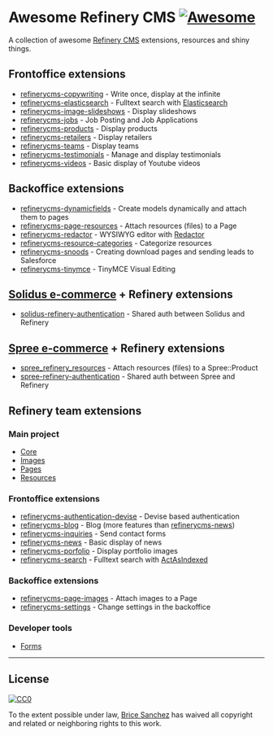 # Awesome Refinery CMS [![Awesome](https://cdn.rawgit.com/sindresorhus/awesome/d7305f38d29fed78fa85652e3a63e154dd8e8829/media/badge.svg)](https://github.com/sindresorhus/awesome)

A collection of awesome [Refinery CMS](http://www.refinerycms.com/) extensions, resources and shiny things.

## Frontoffice extensions

- [refinerycms-copywriting](https://github.com/unixcharles/refinerycms-copywriting) - Write once, display at the infinite
- [refinerycms-elasticsearch](https://github.com/refinerycms-contrib/refinerycms-elasticsearch) - Fulltext search with [Elasticsearch](https://github.com/elastic/elasticsearch-ruby)
- [refinerycms-image-slideshows](https://github.com/bisscomm/refinerycms-image-slideshows) - Display slideshows
- [refinerycms-jobs](https://github.com/bisscomm/refinerycms-jobs) - Job Posting and Job Applications
- [refinerycms-products](https://github.com/bisscomm/refinerycms-products) - Display products
- [refinerycms-retailers](https://github.com/bisscomm/refinerycms-retailers) - Display retailers
- [refinerycms-teams](https://github.com/bisscomm/refinerycms-teams) - Display teams
- [refinerycms-testimonials](https://github.com/anitagraham/refinerycms-testimonials) - Manage and display testimonials
- [refinerycms-videos](https://github.com/bisscomm/refinerycms-videos) - Basic display of Youtube videos

## Backoffice extensions

- [refinerycms-dynamicfields](https://github.com/jfalameda/refinerycms-dynamicfields) - Create models dynamically and attach them to pages
- [refinerycms-page-resources](https://github.com/anitagraham/refinerycms-page-resources) - Attach resources (files) to a Page
- [refinerycms-redactor](https://github.com/rabid/refinerycms-redactor) - WYSIWYG editor with [Redactor](https://imperavi.com/redactor/)
- [refinerycms-resource-categories](https://github.com/bisscomm/refinerycms-resource-categories) - Categorize resources
- [refinerycms-snoods](https://github.com/cleverlemming/refinerycms-snoods) - Creating download pages and sending leads to Salesforce
- [refinerycms-tinymce](https://github.com/ghoppe/refinerycms-tinymce) - TinyMCE Visual Editing

## [Solidus e-commerce](https://github.com/solidusio/solidus) + Refinery extensions

- [solidus-refinery-authentication](https://github.com/refinerycms-contrib/solidus-refinery-authentication) - Shared auth between Solidus and Refinery

## [Spree e-commerce](https://github.com/spree/spree) + Refinery extensions

- [spree_refinery_resources](https://github.com/bisscomm/spree_refinery_resources) - Attach resources (files) to a Spree::Product
- [spree-refinery-authentication](https://github.com/refinerycms-contrib/spree-refinery-authentication) - Shared auth between Spree and Refinery

## Refinery team extensions

### Main project

- [Core](https://github.com/refinery/refinerycms/tree/master/core)
- [Images](https://github.com/refinery/refinerycms/tree/master/images)
- [Pages](https://github.com/refinery/refinerycms/tree/master/pages)
- [Resources](https://github.com/refinery/refinerycms/tree/master/resources)

### Frontoffice extensions

- [refinerycms-authentication-devise](https://github.com/refinery/refinerycms-authentication-devise) - Devise based authentication
- [refinerycms-blog](https://github.com/refinery/refinerycms-blog) - Blog (more features than [refinerycms-news](https://github.com/refinery/refinerycms-news))
- [refinerycms-inquiries](https://github.com/refinery/refinerycms-inquiries) - Send contact forms
- [refinerycms-news](https://github.com/refinery/refinerycms-news) - Basic display of news
- [refinerycms-porfolio](https://github.com/refinery/refinerycms-portfolio) - Display portfolio images
- [refinerycms-search](https://github.com/refinery/refinerycms-search) - Fulltext search with [ActAsIndexed](https://github.com/dougal/acts_as_indexed)

### Backoffice extensions

- [refinerycms-page-images](https://github.com/refinery/refinerycms-page-images) - Attach images to a Page
- [refinerycms-settings](https://github.com/refinery/refinerycms-settings) - Change settings in the backoffice

### Developer tools

- [Forms](https://github.com/refinery/refinerycms-forms)

---

## License

[![CC0](https://i.creativecommons.org/p/zero/1.0/88x31.png)](https://creativecommons.org/publicdomain/zero/1.0/)

To the extent possible under law, [Brice Sanchez](http://brice-sanchez.com) has waived all copyright and related or neighboring rights to this work.
